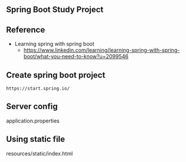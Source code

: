 ## Spring Boot Study Project

## Reference
- Learning spring with spring boot
    - https://www.linkedin.com/learning/learning-spring-with-spring-boot/what-you-need-to-know?u=2099546
      
      
## Create spring boot project
    
    https://start.spring.io/



## Server config
application.properties

## Using static file
resources/static/index.html